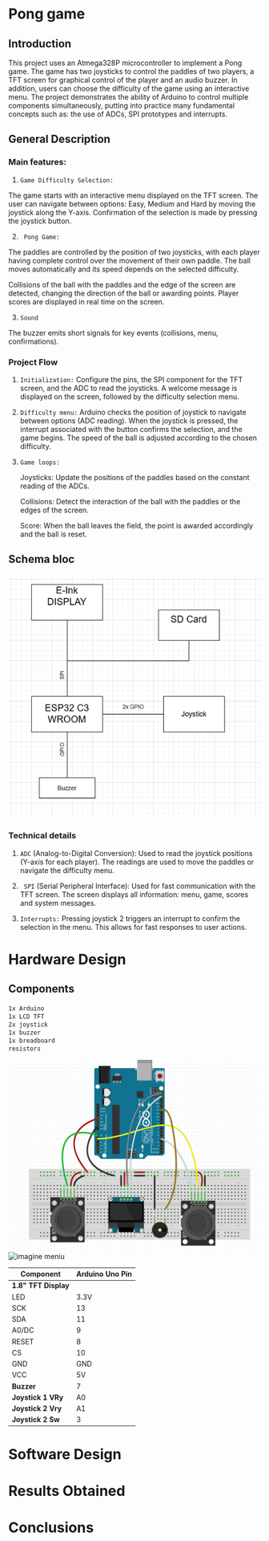 ﻿# Pong game

## Introduction
This project uses an Atmega328P microcontroller to implement a Pong game. The game has two joysticks to control the paddles of two players, a TFT screen for graphical control of the player and an audio buzzer. In addition, users can choose the difficulty of the game using an interactive menu. The project demonstrates the ability of Arduino to control multiple components simultaneously, putting into practice many fundamental concepts such as: the use of ADCs, SPI prototypes and interrupts.

## General Description
### Main features:

1. ```Game Difficulty Selection:```

The game starts with an interactive menu displayed on the TFT screen.
The user can navigate between options: Easy, Medium and Hard by moving the joystick along the Y-axis.
Confirmation of the selection is made by pressing the joystick button.

2. ``` Pong Game:```

The paddles are controlled by the position of two joysticks, with each player having complete control over the movement of their own paddle.
The ball moves automatically and its speed depends on the selected difficulty.

Collisions of the ball with the paddles and the edge of the screen are detected, changing the direction of the ball or awarding points.
Player scores are displayed in real time on the screen.

3. ``` Sound ```

The buzzer emits short signals for key events (collisions, menu, confirmations).


### Project Flow

1. ```Initialization:```
 Configure the pins, the SPI component for the TFT screen, and the ADC to read the joysticks.
 A welcome message is displayed on the screen, followed by the difficulty selection menu.

2. ```Difficulty menu:```
 Arduino checks the position of joystick to navigate between options (ADC reading).
 When the joystick is pressed, the interrupt associated with the button confirms the selection, and the game begins.
 The speed of the ball is adjusted according to the chosen difficulty.

3. ```Game loops:```

    Joysticks: Update the positions of the paddles based on the constant reading of the ADCs.

    Collisions: Detect the interaction of the ball with the paddles or the edges of the screen.
 
    Score: When the ball leaves the field, the point is awarded accordingly and the ball is reset.

## Schema bloc
![Imagine-2](images/schema_bloc.png)

### Technical details

1. ```ADC``` (Analog-to-Digital Conversion):
Used to read the joystick positions (Y-axis for each player).
The readings are used to move the paddles or navigate the difficulty menu.

2. ``` SPI``` (Serial Peripheral Interface):
Used for fast communication with the TFT screen.
The screen displays all information: menu, game, scores and system messages.

3. ``` Interrupts: ```
Pressing joystick 2 triggers an interrupt to confirm the selection in the menu.
This allows for fast responses to user actions.


# Hardware Design

## Components
    1x Arduino
    1x LCD TFT
    2x joystick
    1x buzzer
    1x breadboard
    resistors


![Imagine-1](images/schema_ponggame.png)
![imagine meniu](https://github.com/user-attachments/assets/f410ce74-0b44-410f-96c6-4274d6bfba43)

| Component         | Arduino Uno Pin |
|-------------------|------------------|
| **1.8" TFT Display** |                  |
| LED               | 3.3V             |
| SCK               | 13               |
| SDA               | 11               |
| A0/DC             | 9                |
| RESET             | 8                |
| CS                | 10               |
| GND               | GND              |
| VCC               | 5V               |
| **Buzzer**        | 7                |
| **Joystick 1 VRy** | A0                |
| **Joystick 2 Vry**  | A1                |
| **Joystick 2 Sw**  | 3                |

# Software Design




# Results Obtained
# Conclusions
